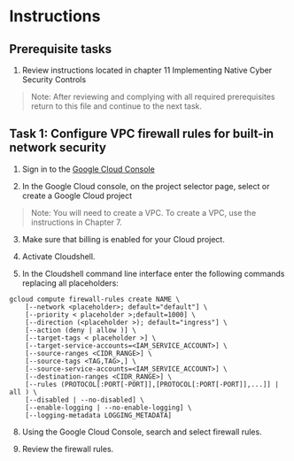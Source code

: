 # Instructions

## Prerequisite tasks

1. Review instructions located in chapter 11 Implementing Native Cyber Security Controls
> Note: After reviewing and complying with all required prerequisites return to this file and continue to the next task.

## Task 1: Configure VPC firewall rules for built-in network security

1.	Sign in to the [Google Cloud Console](https://console.cloud.google.com/)

3.	In the Google Cloud console, on the project selector page, select or create a Google Cloud project
> Note: You will need to create a VPC. To create a VPC, use the instructions in Chapter 7.

3.	Make sure that billing is enabled for your Cloud project.

5.	Activate Cloudshell.

7.	In the Cloudshell command line interface enter the following commands replacing all placeholders:
```
gcloud compute firewall-rules create NAME \
    [--network <placeholder>; default="default"] \
    [--priority < placeholder >;default=1000] \
    [--direction (<placeholder >); default="ingress"] \
    [--action (deny | allow )] \
    [--target-tags < placeholder >] \
    [--target-service-accounts=<IAM_SERVICE_ACCOUNT>] \
    [--source-ranges <CIDR_RANGE>] \
    [--source-tags <TAG,TAG>,] \
    [--source-service-accounts=<IAM_SERVICE_ACCOUNT>] \
    [--destination-ranges <CIDR_RANGE>] \
    [--rules (PROTOCOL[:PORT[-PORT]],[PROTOCOL[:PORT[-PORT]],...]] | all ) \
    [--disabled | --no-disabled] \
    [--enable-logging | --no-enable-logging] \
    [--logging-metadata LOGGING_METADATA]
```
8. Using the Google Cloud Console, search and select firewall rules.

9. Review the firewall rules.


